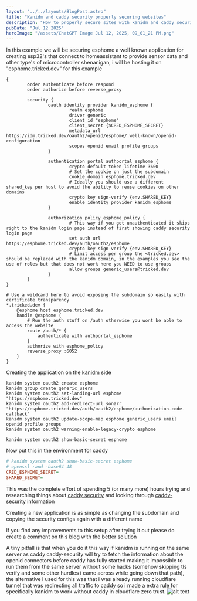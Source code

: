 ```yaml
---
layout: "../../layouts/BlogPost.astro"
title: "Kanidm and caddy security properly securing websites"
description: "How to properly secure sites with kanidm and caddy security (authcrunch), creating different oauth2 applications per subdomain and seamless login"
pubDate: "Jul 12 2025"
heroImage: "/assets/ChatGPT Image Jul 12, 2025, 09_01_21 PM.png"
---
```



In this example we will be securing esphome a well known application for creating esp32's that connect to homeassistant to provide sensor data and other type's of microcontroller shenanigan, i will be hosting it on "esphome.tricked.dev" for this example

```nginx
{
        order authenticate before respond
        order authorize before reverse_proxy

        security {
                oauth identity provider kanidm_esphome {
                        realm esphome
                        driver generic
                        client_id "esphome"
                        client_secret {$CRED_ESPHOME_SECRET}
                        metadata_url https://idm.tricked.dev/oauth2/openid/esphome/.well-known/openid-configuration
                        scopes openid email profile groups
                }

                authentication portal authportal_esphome {
                        crypto default token lifetime 3600
                        # Set the cookie on just the subdomain
                        cookie domain esphome.tricked.dev
                        # Ideally you should use a different shared_key per host to avoid the ability to reuse cookies on other domains
                        crypto key sign-verify {env.SHARED_KEY}
                        enable identity provider kanidm_esphome
                }

                authorization policy esphome_policy {
                        # This way if you get unauthenticated it skips right to the kanidm login page instead of first showing caddy security login page
                        set auth url https://esphome.tricked.dev/auth/oauth2/esphome
                        crypto key sign-verify {env.SHARED_KEY}
                        # Limit access per group the <tricked.dev> should be replaced with the kanidm domain, in the examples you see the use of roles but that does not work here you NEED to use groups
                        allow groups generic_users@tricked.dev
                }
        }
}

# Use a wildcard here to avoid exposing the subdomain so easily with certificate transparency
*.tricked.dev {
    @esphome host esphome.tricked.dev
    handle @esphome {
        # Run the auth stuff on /auth otherwise you wont be able to access the website
        route /auth/* {
            authenticate with authportal_esphome
        }
        authorize with esphome_policy
        reverse_proxy :6052
    }
}
```

Creating the application on the [kanidm](https://kanidm.com/) side

```
kanidm system oauth2 create esphome
kanidm group create generic_users
kanidm system oauth2 set-landing-url esphome "https://esphome.tricked.dev"
kanidm system oauth2 add-redirect-url sonarr "https://esphome.tricked.dev/auth/oauth2/esphome/authorization-code-callback"
kanidm system oauth2 update-scope-map esphome generic_users email openid profile groups
kanidm system oauth2 warning-enable-legacy-crypto esphome

kanidm system oauth2 show-basic-secret esphome
```

Now put this in the environment for caddy

```ini
# kanidm system oauth2 show-basic-secret esphome
# openssl rand -base64 48
CRED_ESPHOME_SECRET=
SHARED_SECRET=
```

This was the complete effort of spending 5 (or many more) hours trying and researching things about [caddy security](https://github.com/greenpau/caddy-security) and looking through [caddy-security](https://github.com/greenpau/caddy-security) information

Creating a new application is as simple as changing the subdomain and copying the security configs again with a different name

If you find any improvements to this setup after trying it out please do create a comment on this blog with the better solution

A tiny pitfall is that when you do it this way if kanidm is running on the same server as caddy caddy-security will try to fetch the information about the openid connectors before caddy has fully started making it impossible to run them from the same server without some hacks (somehow skipping tls verify and some other hurdles i came across while going down that path), the alternative i used for this was that i was already running cloudflare tunnel that was redirecting all traffic to caddy so i made a extra rule for specifically kanidm to work without caddy in cloudflare zero trust.
![alt text](/assets/zt-image.png)